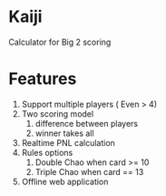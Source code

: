 # Kaiji
Calculator for Big 2 scoring

# Features
1. Support multiple players ( Even > 4)
1. Two scoring model
    1. difference between players
    1. winner takes all
1. Realtime PNL calculation
1. Rules options
    1. Double Chao when card >= 10
    1. Triple Chao when card == 13
1. Offline web application

